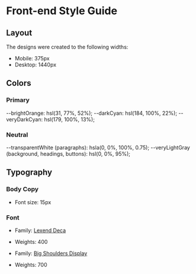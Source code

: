 # Front-end Style Guide

## Layout

The designs were created to the following widths:

- Mobile: 375px
- Desktop: 1440px

## Colors

### Primary

--brightOrange: hsl(31, 77%, 52%);
--darkCyan: hsl(184, 100%, 22%);
--veryDarkCyan: hsl(179, 100%, 13%);

### Neutral

--transparentWhite (paragraphs): hsla(0, 0%, 100%, 0.75);
--veryLightGray (background, headings, buttons): hsl(0, 0%, 95%);

## Typography

### Body Copy

- Font size: 15px

### Font

- Family: [Lexend Deca](https://fonts.google.com/specimen/Lexend+Deca)
- Weights: 400

- Family: [Big Shoulders Display](https://fonts.google.com/specimen/Big+Shoulders+Display)
- Weights: 700
